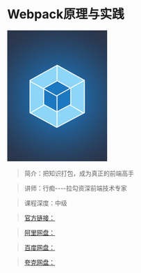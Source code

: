 # Webpack原理与实践

![img](../../assets/Ciqc1F9_zYGAI-CtAABbq0iGM6Y060.jpg)

> 简介：把知识打包，成为真正的前端高手

> 讲师：行痴----拉勾资深前端技术专家

> 课程深度：中级

> [官方链接：]()

> [阿里网盘：]()

> [百度网盘：]()

> [夸克网盘：]()
